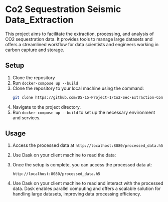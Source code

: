 # Co2 Sequestration Seismic Data_Extraction

This project aims to facilitate the extraction, processing, and analysis of CO2 sequestration data. It provides tools to manage large datasets and offers a streamlined workflow for data scientists and engineers working in carbon capture and storage.

## Setup

1. Clone the repository
2. Run `docker-compose up --build`
3. Clone the repository to your local machine using the command:
   ```bash
   git clone https://github.com/DS-15-Project-1/Co2-Sec-Extraction-Container.git
   ```
4. Navigate to the project directory.
5. Run `docker-compose up --build` to set up the necessary environment and services.

## Usage

1. Access the processed data at `http://localhost:8080/processed_data.h5`
2. Use Dask on your client machine to read the data:

3. Once the setup is complete, you can access the processed data at:
   ```plaintext
   http://localhost:8080/processed_data.h5
   ```
4. Use Dask on your client machine to read and interact with the processed data. Dask enables parallel computing and offers a scalable solution for handling large datasets, improving data processing efficiency.
